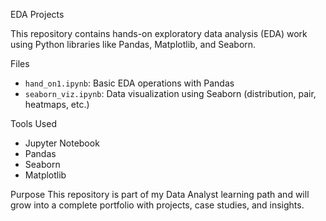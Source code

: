 EDA Projects 

This repository contains hands-on exploratory data analysis (EDA) work using Python libraries like Pandas, Matplotlib, and Seaborn.

Files

- `hand_on1.ipynb`: Basic EDA operations with Pandas
- `seaborn_viz.ipynb`: Data visualization using Seaborn (distribution, pair, heatmaps, etc.)

Tools Used
- Jupyter Notebook
- Pandas
- Seaborn
- Matplotlib

Purpose
This repository is part of my Data Analyst learning path and will grow into a complete portfolio with projects, case studies, and insights.
